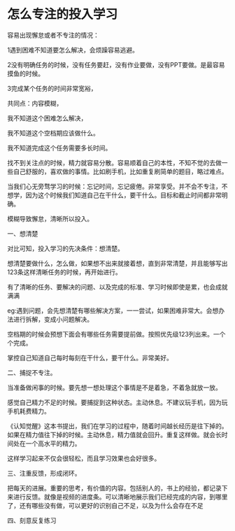 # 怎么专注的投入学习

容易出现懈怠或者不专注的情况：

1遇到困难不知道要怎么解决，会烦躁容易逃避。

2没有明确任务的时候，没有任务要赶，没有作业要做，没有PPT要做。是最容易摸鱼的时候。

3完成某个任务的时间非常宽裕，

共同点：内容模糊，

我不知道这个困难怎么解决，

我不知道这个空档期应该做什么。

我不知道完成这个任务需要多长时间。

找不到关注点的时候，精力就容易分散。容易顺着自己的本性，不知不觉的去做一些自己舒服的，喜欢做的事情。比如刷手机，比如重复刷简单的题目，略过难点。

当我们心无旁骛学习的时候：忘记时间，忘记疲倦。非常享受。并不会不专注，不想学，因为这个时候我们知道自己在干什么，要干什么。目标和截止时间都非常明确。

模糊导致懈怠，清晰所以投入。

一、想清楚

对比可知，投入学习的先决条件：想清楚。

想清楚要做什么，怎么做，如果想不出来就接着想，直到非常清楚，并且能够写出123条这样清晰任务的时候，再开始进行。

有了清晰的任务、要解决的问题、以及完成的标准、学习时候即使是累，也会成就满满

eg:遇到问题，会先想清楚有哪些解决方案，一一尝试，如果困难非常大。会想办法进行拆解，变成小问题解决。

空档期的时候会预想下面会有哪些任务需要提前做。按照优先级123列出来。一个个完成。

掌控自己知道自己每时每刻在干什么，要干什么。非常美好。

二、捕捉不专注。

当准备做闲事的时候。要先想一想处理这个事情是不是着急，不着急就放一放。

感觉自己精力不足的时候。要捕捉到这种状态。主动休息。不建议玩手机，因为玩手机耗费精力。

《认知觉醒》这本书提出，我们在学习的过程中，随着时间越长经历是往下掉的。如果在精力值往下掉的时候。主动休息，精力值就会回升。重复这样做。就会长时间处在一个高水平的精力。

这样学习起来不仅会很轻松，而且学习效果也会好很多。

三、注重反馈，形成闭环。

把每天的进展。重要的思考，有价值的内容。包括别人的，书上的经验，都记录下来进行反馈。就像是视频的进度条。可以清晰地展示我们已经完成的内容，到哪里了，还有哪些没有做，可以更好的识别自己不足，以及为什么会存在不足

四、刻意反复练习
